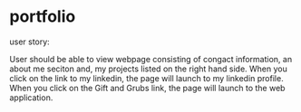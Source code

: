 # portfolio

user story:

User should be able to view webpage consisting of congact information, an about me seciton and, my projects listed on the right hand side. When you click on the link to my linkedin, the page will launch to my linkedin profile. When you click on the Gift and Grubs link, the page will launch to the web application.
